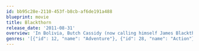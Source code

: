 ```yaml
---
id: bb95c28e-2110-453f-b8cb-af6de191a488
blueprint: movie
title: Blackthorn
release_date: '2011-08-31'
overview: 'In Bolivia, Butch Cassidy (now calling himself James Blackthorne) pines for one last sight of home, an adventure that aligns him with a young robber and makes the duo a target for gangs and lawmen alike.'
genres: '[{"id": 12, "name": "Adventure"}, {"id": 28, "name": "Action"}, {"id": 37, "name": "Western"}]'
---
```

